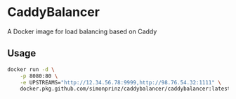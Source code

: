 # CaddyBalancer

A Docker image for load balancing based on Caddy

## Usage

```bash
docker run -d \
    -p 8080:80 \
    -e UPSTREAMS="http://12.34.56.78:9999,http://98.76.54.32:1111" \
    docker.pkg.github.com/simonprinz/caddybalancer/caddybalancer:latest
```

